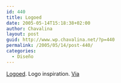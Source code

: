 ```yaml
---
id: 440
title: Logoed
date: 2005-05-14T15:18:38+02:00
author: Chavalina
layout: post
guid: http://www.wp.chavalina.net/?p=440
permalink: /2005/05/14/post-440/
categories:
  - Diseño
---
```

<a href="http://www.logoed.fsnet.co.uk/index2.html" target="_blank">Logoed</a>. Logo inspiration. <a href="http://www.domestika.org/foros/index.php" target="_blank">Via</a>